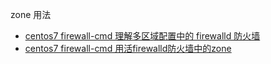 zone 用法

- [centos7 firewall-cmd 理解多区域配置中的 firewalld 防火墙](https://www.cnblogs.com/itfat/p/9581956.html)
- [centos7 firewall-cmd 用活firewalld防火墙中的zone](https://www.cnblogs.com/itfat/p/9581915.html)


